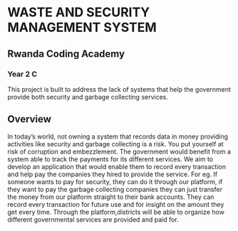 # WASTE AND SECURITY MANAGEMENT SYSTEM
## Rwanda Coding Academy
### Year 2 C

This project is built to address the lack of systems that help the government provide both security and garbage collecting services.

## Overview

In today’s world, not owning a system that records data in money providing activities like security and garbage collecting  is a risk. You put yourself at risk of corruption and embezzlement. The government would benefit from a system able to track the payments for its different services. We aim to develop an application that would enable them to record every transaction and help pay the companies they hired to provide the service. For eg. If someone wants to pay for security, they can do it through our platform, if they want to pay the garbage collecting companies they can just transfer the money from our platform straight to their bank accounts. They can record every transaction for future use and for insight on the amount they get every time. Through the platform,districts will be able to organize how different governmental services are provided and paid for.
